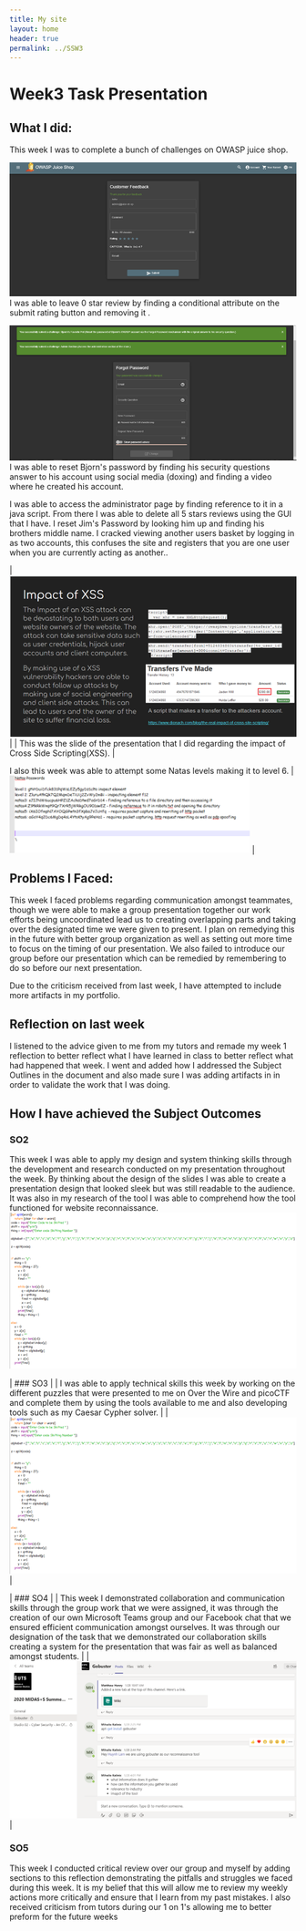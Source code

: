 ```yaml
---
title: My site
layout: home
header: true
permalink: ../SSW3
---
```




# Week3 Task Presentation


## What I did:
This week I was to complete a bunch of challenges on OWASP juice shop. 

 ![0 Star review](/assets/0star.png) 
I was able to leave  0 star review by finding a conditional attribute on the submit rating button and removing it . 


 ![Bjorns account reset](/assets/bjorn.png) 
I was able to reset Bjorn's password by finding  his security questions answer to his account using social media (doxing) and finding a video where he created his account. 

I was able to access the administrator page by finding reference to it in a java script. From there I was able to delete all 5 stars reviews using the GUI that I have. I reset Jim's Password by looking him up and finding his brothers middle name. I cracked viewing another users basket by logging in as two accounts, this confuses the site and registers that you are one user when you are currently acting as another..

| ![XSS Presentation](/assets/XSS1.png) |
| This was the slide of the presentation that I did regarding the impact of Cross Side Scripting(XSS). |

 
 I also this week was able to attempt some Natas levels making it to level 6.
 | ![Natas Passwords](/assets/natas.png) |
 
 


## Problems I Faced:
This week I faced problems regarding communication amongst teammates, though we were able to make a group presentation together our work efforts being uncoordinated lead us to creating overlapping parts and taking over the designated time we were given to present. I plan on remedying this in the future with better group organization as well as setting out more time to focus on the timing of our presentation. We also failed to introduce our group before our presentation which can be remedied by remembering to do so before our next presentation.

Due to the criticism received from last week, I have attempted to include more artifacts in my portfolio.

## Reflection on last week
I listened to the advice given to me from my tutors and remade my week 1 reflection to better reflect what I have learned in class to better reflect what had happened that week. I went and added how I addressed the Subject Outlines in the document and also made sure I was adding artifacts in in order to validate the work that I was doing.

## How I have achieved the Subject Outcomes


### SO2
This week I was able to apply my design and system thinking skills through the development and research conducted on my presentation throughout the week. By thinking about the design of the slides I was able to create a presentation design that looked sleek but was still readable to the audience. It was also in my research of the tool I was able to comprehend how the tool functioned for website reconnaissance.
![Python](/assets/python1.png) 

| ### SO3 |
| I was able to apply technical skills this week by working on the different puzzles that were presented to me on Over the Wire and picoCTF and complete them by using the tools available to me and also developing tools such as my Caesar Cypher solver. |
| ![Python](/assets/python1.png) |

| ### SO4 |
| This week I demonstrated collaboration and communication skills through the group work that we were assigned, it was through the creation of our own Microsoft Teams group and our Facebook chat that we ensured efficient communication amongst ourselves. It was through our designation of the task that we demonstrated our collaboration skills creating a system for the presentation that was fair as well as balanced amongst students. |
| ![Our Gobuster Group](/assets/Gobuster3.png) |

### SO5
This week I conducted critical review over our group and myself by adding sections to this reflection demonstrating the pitfalls and struggles we faced during this week. It is my belief that this will allow me to review my weekly actions more critically and ensure that I learn from my past mistakes. I also received criticism from tutors during our 1 on 1's allowing me to better preform for the future weeks

